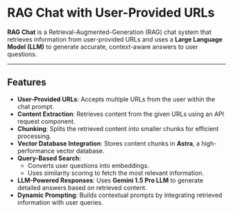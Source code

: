 # RAG Chat with User-Provided URLs

**RAG Chat** is a Retrieval-Augmented-Generation (RAG) chat system that retrieves information from user-provided URLs and uses a **Large Language Model (LLM)** to generate accurate, context-aware answers to user questions.

---

## **Features**

- **User-Provided URLs**: Accepts multiple URLs from the user within the chat prompt.
- **Content Extraction**: Retrieves content from the given URLs using an API request component.
- **Chunking**: Splits the retrieved content into smaller chunks for efficient processing.
- **Vector Database Integration**: Stores content chunks in **Astra**, a high-performance vector database.
- **Query-Based Search**:
  - Converts user questions into embeddings.
  - Uses similarity scoring to fetch the most relevant information.
- **LLM-Powered Responses**: Uses **Gemini 1.5 Pro LLM** to generate detailed answers based on retrieved content.
- **Dynamic Prompting**: Builds contextual prompts by integrating retrieved information with user queries.
